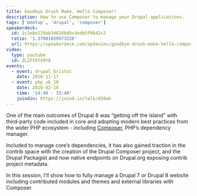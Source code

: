 ```yaml
---
title: Goodbye Drush Make. Hello Composer!
description: How to use Composer to manage your Drupal applications.
tags: ['meetup', 'drupal', 'composer']
speakerdeck:
  id: 1c1e0e129ab34816bd4c4edb5f6642c2
  ratio: '1.37081659973226'
  url: https://speakerdeck.com/opdavies/goodbye-drush-make-hello-composer
video:
  type: youtube
  id: ZL2FtRTX9Y8
events:
  - event: drupal_bristol
    date: 2016-11-17
  - event: php_uk_18
    date: 2018-02-16
    time: '14:40 - 15:40'
    joindin: https://joind.in/talk/650ab
---
```


One of the main outcomes of Drupal 8 was “getting off the island” with
third-party code included in core and adopting modern best practices from the
wider PHP ecosystem - including [Composer][1], PHP’s dependency manager.

Included to manage core’s dependencies, it has also gained traction in the
contrib space with the creation of the Drupal Composer project, and the Drupal
Packagist and now native endpoints on Drupal.org exposing contrib project
metadata.

In this session, I'll show how to fully manage a Drupal 7 or Drupal 8 website
including contributed modules and themes and external libraries with Composer.

[1]: https://getcomposer.org
